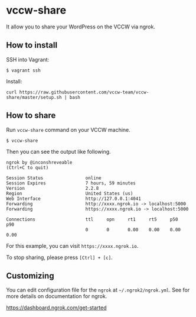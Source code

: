 # vccw-share

It allow you to share your WordPress on the VCCW via ngrok.

## How to install

SSH into Vagrant:

```
$ vagrant ssh
```

Install:

```
curl https://raw.githubusercontent.com/vccw-team/vccw-share/master/setup.sh | bash
```

## How to share

Run `vccw-share` command on your VCCW machine.

```
$ vccw-share
```

Then you can see the output like following.

```
ngrok by @inconshreveable                                                 (Ctrl+C to quit)

Session Status                online                                                      
Session Expires               7 hours, 59 minutes                                         
Version                       2.2.8                                                       
Region                        United States (us)                                          
Web Interface                 http://127.0.0.1:4041                                       
Forwarding                    http://xxxx.ngrok.io -> localhost:5000                  
Forwarding                    https://xxxx.ngrok.io -> localhost:5000                 

Connections                   ttl     opn     rt1     rt5     p50     p90                 
                              0       0       0.00    0.00    0.00    0.00
```

For this example, you can visit `https://xxxx.ngrok.io`.

To stop sharing, please press `[Ctrl] + [c]`.

## Customizing

You can edit configuration file for the `ngrok` at `~/.ngrok2/ngrok.yml`.
See for more details on documentation for ngrok.

https://dashboard.ngrok.com/get-started

